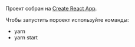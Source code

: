 Проект собран на  [Create React App](https://github.com/facebook/create-react-app).

Чтобы запустить пороект используйте команды: 
 - yarn
 - yarn start
